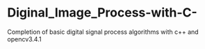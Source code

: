# Diginal_Image_Process-with-C-
Completion of basic digital signal process algorithms with c++ and opencv3.4.1
